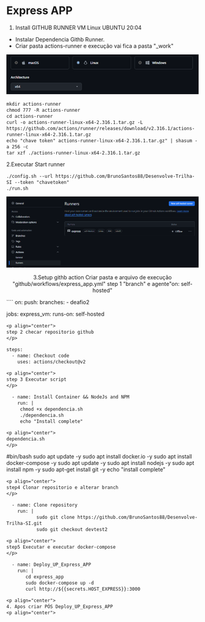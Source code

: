 # Express APP

1. Install GITHUB RUNNER VM Linux UBUNTU 20:04
   
- Instalar Dependencia Githb Runner.
- Criar pasta actions-runner e execução vai fica a pasta "_work"
<p align="center">
  <img src="imagens/download.png" alt="setup instalação" width="800"> 
</p>


````
mkdir actions-runner
chmod 777 -R actions-runner
cd actions-runner
curl -o actions-runner-linux-x64-2.316.1.tar.gz -L https://github.com/actions/runner/releases/download/v2.316.1/actions-runner-linux-x64-2.316.1.tar.gz
echo "chave token" actions-runner-linux-x64-2.316.1.tar.gz" | shasum -a 256 -c
tar xzf ./actions-runner-linux-x64-2.316.1.tar.gz
````

2.Executar Start runner
````
./config.sh --url https://github.com/BrunoSantos88/Desenvolve-Trilha-SI --token "chavetoken"
./run.sh
````

<p align="center">
  <img src="imagens/githubrunner.png" alt="após instalação" width="800"> 
</p>

<p align="center">  
3.Setup githb action
Criar pasta e arquivo de execução  "github/workflows/express_app.yml"
step 1 "branch" e agente"on: self-hosted"
</p>
````
on:
  push:
    branches:  
      - deafio2

jobs:
  express_vm:
    runs-on: self-hosted

````
<p align="center">  
step 2 checar repositorio github 
</p>
````
    steps:
      - name: Checkout code
        uses: actions/checkout@v2
````
<p align="center">  
step 3 Executar script
</p>
````
      - name: Install Container && NodeJs and NPM
        run: |
         chmod +x dependencia.sh
         ./dependencia.sh
         echo "Install complete"
````
<p align="center">  
dependencia.sh
</p>

````
#bin/bash
sudo apt update -y
sudo apt  install docker.io -y
sudo apt  install docker-compose -y
sudo apt update -y
sudo apt install nodejs -y
sudo apt install npm -y
sudo apt-get install git -y
echo "install complete"
````
<p align="center">  
step4 Clonar repositorio e alterar branch
</p>

````
      - name: Clone repository
        run: |
               sudo git clone https://github.com/BrunoSantos88/Desenvolve-Trilha-SI.git
               sudo git checkout devtest2
````
<p align="center">  
step5 Executar e executar docker-compose
</p>
````
      - name: Deploy_UP_Express_APP
        run: |
           cd express_app
           sudo docker-compose up -d   
           curl http://${{secrets.HOST_EXPRESS}}:3000
````
<p align="center">  
4. Apos criar PÓS Deploy_UP_Express_APP
<p align="center">  
   

